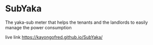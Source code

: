 # SubYaka
The yaka-sub meter that helps the tenants and the landlords to easily manage the power consumption  


live link
https://kayongofred.github.io/SubYaka/
